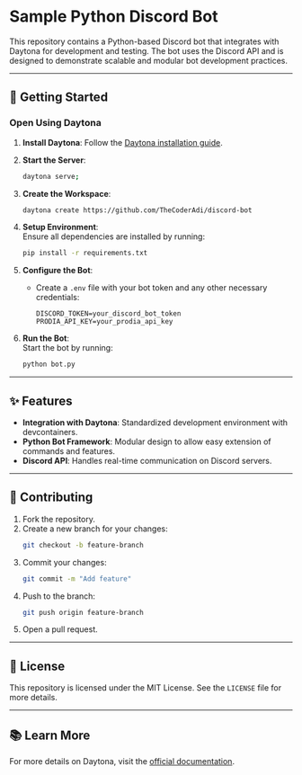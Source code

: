 # Sample Python Discord Bot

This repository contains a Python-based Discord bot that integrates with Daytona for development and testing. The bot uses the Discord API and is designed to demonstrate scalable and modular bot development practices.

---

## 🚀 Getting Started

### Open Using Daytona

1. **Install Daytona**: Follow the [Daytona installation guide](https://www.daytona.io/docs/installation/installation/).

2. **Start the Server**:
   ```bash
   daytona serve;
   ```

3. **Create the Workspace**:

   ```bash
   daytona create https://github.com/TheCoderAdi/discord-bot
   ```

4. **Setup Environment**:  
   Ensure all dependencies are installed by running:

   ```bash
   pip install -r requirements.txt
   ```

5. **Configure the Bot**:

   - Create a `.env` file with your bot token and any other necessary credentials:
     ```
     DISCORD_TOKEN=your_discord_bot_token
     PRODIA_API_KEY=your_prodia_api_key
     ```

6. **Run the Bot**:  
   Start the bot by running:
   ```bash
   python bot.py
   ```

---

## ✨ Features

- **Integration with Daytona**: Standardized development environment with devcontainers.
- **Python Bot Framework**: Modular design to allow easy extension of commands and features.
- **Discord API**: Handles real-time communication on Discord servers.

---

## 🤝 Contributing

1. Fork the repository.
2. Create a new branch for your changes:
   ```bash
   git checkout -b feature-branch
   ```
3. Commit your changes:
   ```bash
   git commit -m "Add feature"
   ```
4. Push to the branch:
   ```bash
   git push origin feature-branch
   ```
5. Open a pull request.

---

## 📜 License

This repository is licensed under the MIT License. See the `LICENSE` file for more details.

---

## 📚 Learn More

For more details on Daytona, visit the [official documentation](https://www.daytona.io/docs).
